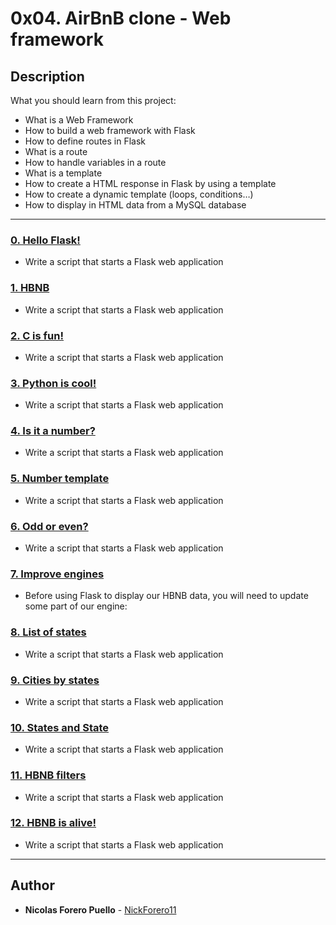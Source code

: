# 0x04. AirBnB clone - Web framework

## Description

What you should learn from this project:

* What is a Web Framework
* How to build a web framework with Flask
* How to define routes in Flask
* What is a route
* How to handle variables in a route
* What is a template
* How to create a HTML response in Flask by using a template
* How to create a dynamic template (loops, conditions…)
* How to display in HTML data from a MySQL database

---

### [0. Hello Flask!](./0-hello_route.py)

* Write a script that starts a Flask web application

### [1. HBNB](./1-hbnb_route.py)

* Write a script that starts a Flask web application

### [2. C is fun!](./2-c_route.py)

* Write a script that starts a Flask web application

### [3. Python is cool!](./3-python_route.py)

* Write a script that starts a Flask web application

### [4. Is it a number?](./4-number_route.py)

* Write a script that starts a Flask web application

### [5. Number template](./5-number_template.py)

* Write a script that starts a Flask web application

### [6. Odd or even?](./6-number_odd_or_even.py)

* Write a script that starts a Flask web application

### [7. Improve engines](./models/engine/file_storage.py)

* Before using Flask to display our HBNB data, you will need to update some part of our engine:

### [8. List of states](./web_flask/7-states_list.py)

* Write a script that starts a Flask web application

### [9. Cities by states](./web_flask/8-cities_by_states.py)

* Write a script that starts a Flask web application

### [10. States and State](./web_flask/9-states.py)

* Write a script that starts a Flask web application

### [11. HBNB filters](./web_flask/10-hbnb_filters.py)

* Write a script that starts a Flask web application

### [12. HBNB is alive!](./web_flask/100-hbnb.py)

* Write a script that starts a Flask web application

---

## Author

* **Nicolas Forero Puello** - [NickForero11](https://github.com/NickForero11)
